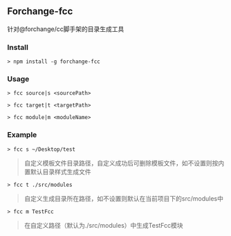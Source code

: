 ## Forchange-fcc

针对@forchange/cc脚手架的目录生成工具

### Install

`> npm install -g forchange-fcc`

### Usage

```
> fcc source|s <sourcePath>

> fcc target|t <targetPath>

> fcc module|m <moduleName>
```

### Example

`> fcc s ~/Desktop/test`
> 自定义模板文件目录路径，自定义成功后可删除模板文件，如不设置则按内置默认目录样式生成文件

`> fcc t ./src/modules`
> 自定义生成目录所在路径，如不设置则默认在当前项目下的src/modules中

`> fcc m TestFcc`
> 在自定义路径（默认为./src/modules）中生成TestFcc模块


